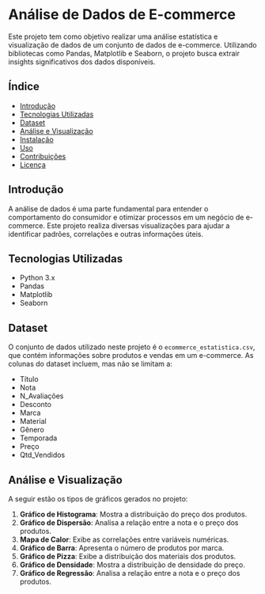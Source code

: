 # Análise de Dados de E-commerce

Este projeto tem como objetivo realizar uma análise estatística e visualização de dados de um conjunto de dados de e-commerce. Utilizando bibliotecas como Pandas, Matplotlib e Seaborn, o projeto busca extrair insights significativos dos dados disponíveis.

## Índice

- [Introdução](#introdução)
- [Tecnologias Utilizadas](#tecnologias-utilizadas)
- [Dataset](#dataset)
- [Análise e Visualização](#análise-e-visualização)
- [Instalação](#instalação)
- [Uso](#uso)
- [Contribuições](#contribuições)
- [Licença](#licença)

## Introdução

A análise de dados é uma parte fundamental para entender o comportamento do consumidor e otimizar processos em um negócio de e-commerce. Este projeto realiza diversas visualizações para ajudar a identificar padrões, correlações e outras informações úteis.

## Tecnologias Utilizadas

- Python 3.x
- Pandas
- Matplotlib
- Seaborn

## Dataset

O conjunto de dados utilizado neste projeto é o `ecommerce_estatistica.csv`, que contém informações sobre produtos e vendas em um e-commerce. As colunas do dataset incluem, mas não se limitam a:

- Título
- Nota
- N_Avaliações
- Desconto
- Marca
- Material
- Gênero
- Temporada
- Preço
- Qtd_Vendidos

## Análise e Visualização

A seguir estão os tipos de gráficos gerados no projeto:

1. **Gráfico de Histograma**: Mostra a distribuição do preço dos produtos.
2. **Gráfico de Dispersão**: Analisa a relação entre a nota e o preço dos produtos.
3. **Mapa de Calor**: Exibe as correlações entre variáveis numéricas.
4. **Gráfico de Barra**: Apresenta o número de produtos por marca.
5. **Gráfico de Pizza**: Exibe a distribuição dos materiais dos produtos.
6. **Gráfico de Densidade**: Mostra a distribuição de densidade do preço.
7. **Gráfico de Regressão**: Analisa a relação entre a nota e o preço dos produtos.


